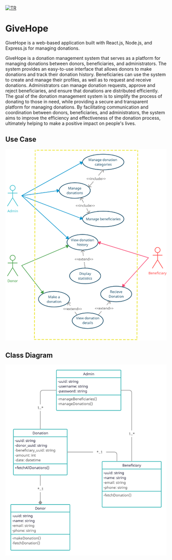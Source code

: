 [![TR](https://img.shields.io/badge/lang-TR-blue.svg)](https://github.com/Iskenderun-Technical-University/mustafazeydani-YMG)
# GiveHope
GiveHope is a web-based application built with React.js, Node.js, and Express.js for managing donations.

GiveHope is a donation management system that serves as a platform for managing donations between donors, beneficiaries, and administrators. The system provides an easy-to-use interface that allows donors to make donations and track their donation history. Beneficiaries can use the system to create and manage their profiles, as well as to request and receive donations. Administrators can manage donation requests, approve and reject beneficiaries, and ensure that donations are distributed efficiently. The goal of the donation management system is to simplify the process of donating to those in need, while providing a secure and transparent platform for managing donations. By facilitating communication and coordination between donors, beneficiaries, and administrators, the system aims to improve the efficiency and effectiveness of the donation process, ultimately helping to make a positive impact on people's lives.

## Use Case
![usecase](./assets/usecase-diagram.png)

## Class Diagram
![class](./assets/class-diagram.png)